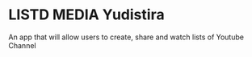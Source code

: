 # LISTD MEDIA Yudistira

An app that will allow users to create, share and watch lists of Youtube Channel